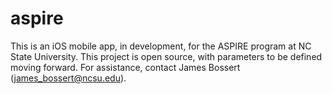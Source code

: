 aspire
======
This is an iOS mobile app, in development, for the ASPIRE program at NC State University. This project is open source, with parameters to be defined moving forward. For assistance, contact James Bossert (james_bossert@ncsu.edu).
